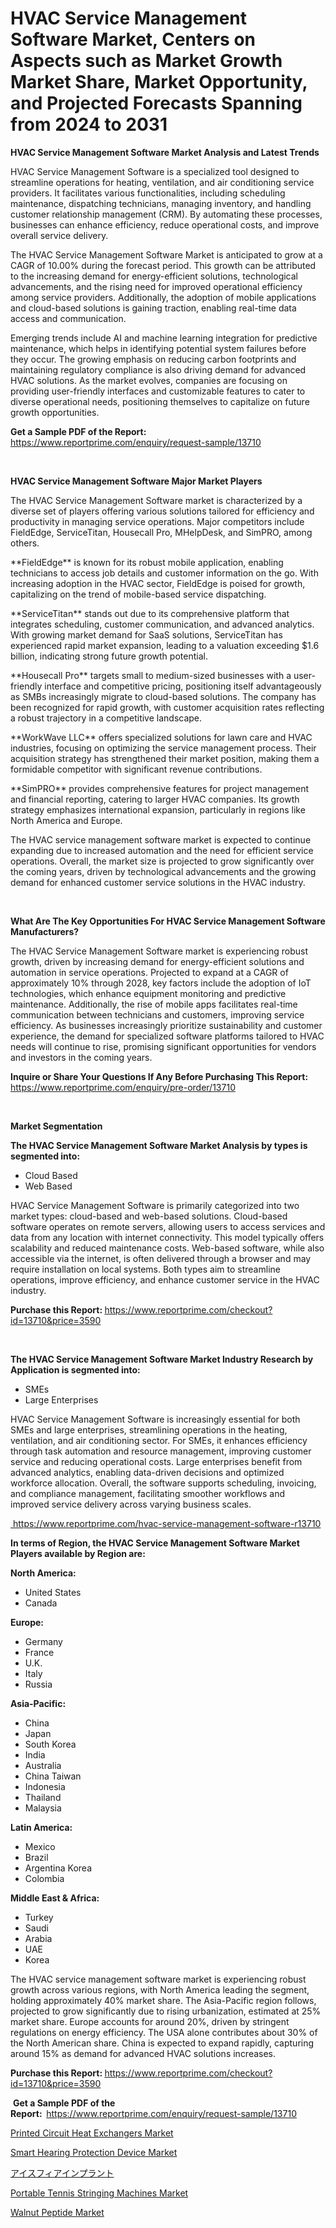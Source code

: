 <p><h1>HVAC Service Management Software Market, Centers on Aspects such as Market Growth Market Share, Market Opportunity, and Projected Forecasts Spanning from 2024 to 2031</h1></p><p><strong>HVAC Service Management Software Market Analysis and Latest Trends</strong></p>
<p><p>HVAC Service Management Software is a specialized tool designed to streamline operations for heating, ventilation, and air conditioning service providers. It facilitates various functionalities, including scheduling maintenance, dispatching technicians, managing inventory, and handling customer relationship management (CRM). By automating these processes, businesses can enhance efficiency, reduce operational costs, and improve overall service delivery.</p><p>The HVAC Service Management Software Market is anticipated to grow at a CAGR of 10.00% during the forecast period. This growth can be attributed to the increasing demand for energy-efficient solutions, technological advancements, and the rising need for improved operational efficiency among service providers. Additionally, the adoption of mobile applications and cloud-based solutions is gaining traction, enabling real-time data access and communication. </p><p>Emerging trends include AI and machine learning integration for predictive maintenance, which helps in identifying potential system failures before they occur. The growing emphasis on reducing carbon footprints and maintaining regulatory compliance is also driving demand for advanced HVAC solutions. As the market evolves, companies are focusing on providing user-friendly interfaces and customizable features to cater to diverse operational needs, positioning themselves to capitalize on future growth opportunities.</p></p>
<p><strong>Get a Sample PDF of the Report:&nbsp;</strong> <a href="https://www.reportprime.com/enquiry/request-sample/13710">https://www.reportprime.com/enquiry/request-sample/13710</a></p>
<p>&nbsp;</p>
<p><strong>HVAC Service Management Software Major Market Players</strong></p>
<p><p>The HVAC Service Management Software market is characterized by a diverse set of players offering various solutions tailored for efficiency and productivity in managing service operations. Major competitors include FieldEdge, ServiceTitan, Housecall Pro, MHelpDesk, and SimPRO, among others.</p><p>**FieldEdge** is known for its robust mobile application, enabling technicians to access job details and customer information on the go. With increasing adoption in the HVAC sector, FieldEdge is poised for growth, capitalizing on the trend of mobile-based service dispatching.</p><p>**ServiceTitan** stands out due to its comprehensive platform that integrates scheduling, customer communication, and advanced analytics. With growing market demand for SaaS solutions, ServiceTitan has experienced rapid market expansion, leading to a valuation exceeding $1.6 billion, indicating strong future growth potential.</p><p>**Housecall Pro** targets small to medium-sized businesses with a user-friendly interface and competitive pricing, positioning itself advantageously as SMBs increasingly migrate to cloud-based solutions. The company has been recognized for rapid growth, with customer acquisition rates reflecting a robust trajectory in a competitive landscape.</p><p>**WorkWave LLC** offers specialized solutions for lawn care and HVAC industries, focusing on optimizing the service management process. Their acquisition strategy has strengthened their market position, making them a formidable competitor with significant revenue contributions.</p><p>**SimPRO** provides comprehensive features for project management and financial reporting, catering to larger HVAC companies. Its growth strategy emphasizes international expansion, particularly in regions like North America and Europe.</p><p>The HVAC service management software market is expected to continue expanding due to increased automation and the need for efficient service operations. Overall, the market size is projected to grow significantly over the coming years, driven by technological advancements and the growing demand for enhanced customer service solutions in the HVAC industry.</p></p>
<p>&nbsp;</p>
<p><strong>What Are The Key Opportunities For HVAC Service Management Software Manufacturers?</strong></p>
<p><p>The HVAC Service Management Software market is experiencing robust growth, driven by increasing demand for energy-efficient solutions and automation in service operations. Projected to expand at a CAGR of approximately 10% through 2028, key factors include the adoption of IoT technologies, which enhance equipment monitoring and predictive maintenance. Additionally, the rise of mobile apps facilitates real-time communication between technicians and customers, improving service efficiency. As businesses increasingly prioritize sustainability and customer experience, the demand for specialized software platforms tailored to HVAC needs will continue to rise, promising significant opportunities for vendors and investors in the coming years.</p></p>
<p><strong>Inquire or Share Your Questions If Any Before Purchasing This Report:</strong> <a href="https://www.reportprime.com/enquiry/pre-order/13710">https://www.reportprime.com/enquiry/pre-order/13710</a></p>
<p>&nbsp;</p>
<p><strong>Market Segmentation</strong></p>
<p><strong>The HVAC Service Management Software Market Analysis by types is segmented into:</strong></p>
<p><ul><li>Cloud Based</li><li>Web Based</li></ul></p>
<p><p>HVAC Service Management Software is primarily categorized into two market types: cloud-based and web-based solutions. Cloud-based software operates on remote servers, allowing users to access services and data from any location with internet connectivity. This model typically offers scalability and reduced maintenance costs. Web-based software, while also accessible via the internet, is often delivered through a browser and may require installation on local systems. Both types aim to streamline operations, improve efficiency, and enhance customer service in the HVAC industry.</p></p>
<p><strong>Purchase this Report:&nbsp;</strong><a href="https://www.reportprime.com/checkout?id=13710&price=3590">https://www.reportprime.com/checkout?id=13710&price=3590</a></p>
<p>&nbsp;</p>
<p><strong>The HVAC Service Management Software Market Industry Research by Application is segmented into:</strong></p>
<p><ul><li>SMEs</li><li>Large Enterprises</li></ul></p>
<p><p>HVAC Service Management Software is increasingly essential for both SMEs and large enterprises, streamlining operations in the heating, ventilation, and air conditioning sector. For SMEs, it enhances efficiency through task automation and resource management, improving customer service and reducing operational costs. Large enterprises benefit from advanced analytics, enabling data-driven decisions and optimized workforce allocation. Overall, the software supports scheduling, invoicing, and compliance management, facilitating smoother workflows and improved service delivery across varying business scales.</p></p>
<p><a href="https://www.reportprime.com/hvac-service-management-software-r13710">&nbsp;https://www.reportprime.com/hvac-service-management-software-r13710</a></p>
<p><strong>In terms of Region, the HVAC Service Management Software Market Players available by Region are:</strong></p>
<p>
    <p> <strong> North America: </strong>
        <ul>
            <li>United States</li>
            <li>Canada</li>
        </ul>
        </p> 
    <p> <strong> Europe: </strong>
        <ul>
            <li>Germany</li>
            <li>France</li>
            <li>U.K.</li>
            <li>Italy</li>
            <li>Russia</li>
        </ul>
        </p> 
    <p> <strong> Asia-Pacific: </strong>
        <ul>
            <li>China</li>
            <li>Japan</li>
            <li>South Korea</li>
            <li>India</li>
            <li>Australia</li>
            <li>China Taiwan</li>
            <li>Indonesia</li>
            <li>Thailand</li>
            <li>Malaysia</li>
        </ul>
        </p> 
    <p> <strong> Latin America: </strong>
        <ul>
            <li>Mexico</li>
            <li>Brazil</li>
            <li>Argentina Korea</li>
            <li>Colombia</li>
        </ul>
        </p> 
    <p> <strong> Middle East & Africa: </strong>
        <ul>
            <li>Turkey</li>
            <li>Saudi</li>
            <li>Arabia</li>
            <li>UAE</li>
            <li>Korea</li>
        </ul>
    </p>
    </p>
<p><p>The HVAC service management software market is experiencing robust growth across various regions, with North America leading the segment, holding approximately 40% market share. The Asia-Pacific region follows, projected to grow significantly due to rising urbanization, estimated at 25% market share. Europe accounts for around 20%, driven by stringent regulations on energy efficiency. The USA alone contributes about 30% of the North American share. China is expected to expand rapidly, capturing around 15% as demand for advanced HVAC solutions increases.</p></p>
<p><strong>Purchase this Report: </strong><a href="https://www.reportprime.com/checkout?id=13710&price=3590">https://www.reportprime.com/checkout?id=13710&price=3590</a></p>
<p>&nbsp;<strong>Get a Sample PDF of the Report:&nbsp;&nbsp;</strong><a href="https://www.reportprime.com/enquiry/request-sample/13710">https://www.reportprime.com/enquiry/request-sample/13710</a></p>
<p><strong></strong></p>
<p><p><a href="https://issuu.com/reportprime-2/docs/printed-circuit-heat-exchangers-mar_3292eaab073d1c">Printed Circuit Heat Exchangers Market</a></p><p><a href="https://medium.com/@dylanpullman2023/the-smart-hearing-protection-device-market-is-experiencing-higher-than-anticipated-demand-631c787683d8">Smart Hearing Protection Device Market</a></p><p><a href="https://medium.com/@hornbakerbarbara/eye-sphere-implants-market-%E3%81%AE%E3%82%B0%E3%83%AD%E3%83%BC%E3%83%90%E3%83%AB%E5%B8%82%E5%A0%B4%E6%A6%82%E8%A6%81%E3%81%AF-%E4%B8%96%E7%95%8C%E3%81%8A%E3%82%88%E3%81%B3%E4%B8%BB%E8%A6%81%E5%B8%82%E5%A0%B4%E3%81%AB%E3%81%8A%E3%81%91%E3%82%8B%E6%A5%AD%E7%95%8C%E3%81%AB%E5%BD%B1%E9%9F%BF%E3%82%92%E4%B8%8E%E3%81%88%E3%82%8B%E4%B8%BB%E8%A6%81%E3%81%AA%E3%83%88%E3%83%AC%E3%83%B3%E3%83%89%E3%81%AB%E3%81%A4%E3%81%84%E3%81%A6-%E7%8B%AC%E8%87%AA%E3%81%AE%E8%A6%96%E7%82%B9%E3%82%92%E6%8F%90%E4%BE%9B%E3%81%97%E3%81%BE%E3%81%99-a0f0541b14cc">アイスフィアインプラント</a></p><p><a href="https://medium.com/@dylanpullman2023/this-report-on-portable-tennis-stringing-machines-market-is-a-comprehensive-analysis-of-market-6f06efc7460e">Portable Tennis Stringing Machines Market</a></p><p><a href="https://issuu.com/reportprime-2/docs/walnut-peptide-market-size-2030.ppt_40f7014b0525d9">Walnut Peptide Market</a></p></p>